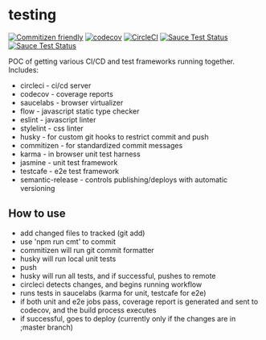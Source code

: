 # testing

[![Commitizen friendly](https://img.shields.io/badge/commitizen-friendly-brightgreen.svg)](http://commitizen.github.io/cz-cli/)
[![codecov](https://codecov.io/gh/alexgagnon/testing/branch/master/graph/badge.svg)](https://codecov.io/gh/alexgagnon/testing)
[![CircleCI](https://circleci.com/gh/alexgagnon/testing/tree/master.svg?style=svg&circle-token=8fd070b9be24a6fab6b432f84001622d4a110382)](https://circleci.com/gh/alexgagnon/testing/tree/master)
[![Sauce Test Status](https://saucelabs.com/buildstatus/alexgagnon)](https://saucelabs.com/u/alexgagnon)
[![Sauce Test Status](https://saucelabs.com/browser-matrix/alexgagnon.svg)](https://saucelabs.com/u/alexgagnon)

POC of getting various CI/CD and test frameworks running together. Includes:

- circleci - ci/cd server
- codecov - coverage reports
- saucelabs - browser virtualizer
- flow - javascript static type checker
- eslint - javascript linter
- stylelint - css linter
- husky - for custom git hooks to restrict commit and push
- commitizen - for standardized commit messages
- karma - in browser unit test harness
- jasmine - unit test framework
- testcafe - e2e test framework
- semantic-release - controls publishing/deploys with automatic versioning

## How to use

- add changed files to tracked (git add)
- use 'npm run cmt' to commit
- commitizen will run git commit formatter
- husky will run local unit tests
- push
- husky will run all tests, and if successful, pushes to remote
- circleci detects changes, and begins running workflow
- runs tests in saucelabs (karma for unit, testcafe for e2e)
- if both unit and e2e jobs pass, coverage report is generated and sent to codecov, and the build process executes
- if successful, goes to deploy (currently only if the changes are in ;master branch)
